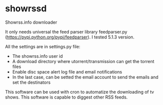 # showrssd
Showrss.info downloader

It only needs universal the feed parser library feedparser.py (https://pypi.python.org/pypi/feedparser). I tested 5.1.3 version. 

All the settings are in settings.py file:
- The showrss.info user id
- A download directory where utorrent/transmission can get the torrent files
- Enable disc space alert log file and email notifications
- In the last case, can be setted the email account to send the emails and set the destinators

This software can be used with cron to automatize the downloading of tv shows.
This software is capable to diggest other RSS feeds.
